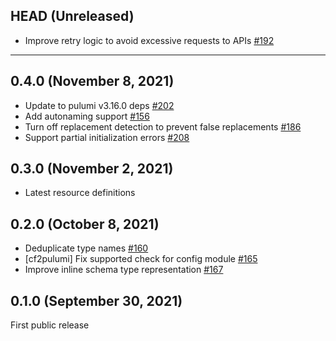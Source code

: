 ## HEAD (Unreleased)

- Improve retry logic to avoid excessive requests to APIs
  [#192](https://github.com/pulumi/pulumi-aws-native/issues/192)

---

## 0.4.0 (November 8, 2021)

- Update to pulumi v3.16.0 deps
  [#202](https://github.com/pulumi/pulumi-aws-native/pull/202)
- Add autonaming support
  [#156](https://github.com/pulumi/pulumi-aws-native/issues/156)
- Turn off replacement detection to prevent false replacements
  [#186](https://github.com/pulumi/pulumi-aws-native/issues/186)
- Support partial initialization errors
  [#208](https://github.com/pulumi/pulumi-aws-native/pull/208)

## 0.3.0 (November 2, 2021)

- Latest resource definitions

## 0.2.0 (October 8, 2021)

- Deduplicate type names [#160](https://github.com/pulumi/pulumi-aws-native/issues/160)
- [cf2pulumi] Fix supported check for config module [#165](https://github.com/pulumi/pulumi-aws-native/issues/165)
- Improve inline schema type representation [#167](https://github.com/pulumi/pulumi-aws-native/pull/167)

## 0.1.0 (September 30, 2021)

First public release
